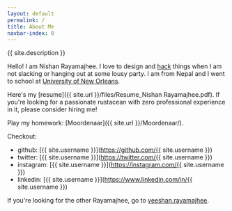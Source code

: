 ```yaml
---
layout: default
permalink: /
title: About Me
navbar-index: 0
---
```


{{ site.description }}

Hello! I am Nishan Rayamajhee.
I love to design and [hack](https://people.eecs.berkeley.edu/~bh/hacker.html) things when I am not slacking or hanging out at some lousy party.
I am from Nepal and I went to school at [University of New Orleans](http://www.uno.edu).

Here's my [resume]({{ site.url }}/files/Resume_Nishan Rayamajhee.pdf). If you're looking for a passionate rustacean with zero professional experience in it, please consider hiring me!

Play my homework: [Moordenaar]({{ site.url }}/Moordenaar/).

Checkout:

- github: [{{ site.username }}](https://github.com/{{ site.username }})
- twitter: [{{ site.username }}](https://twitter.com/{{ site.username }})
- instagram: [{{ site.username }}](https://instagram.com/{{ site.username }})
- linkedin: [{{ site.username }}](https://www.linkedin.com/in/{{ site.username }})

If you're looking for the other Rayamajhee, go to [veeshan.rayamajhee](http://veeshan.rayamajhee.com).
